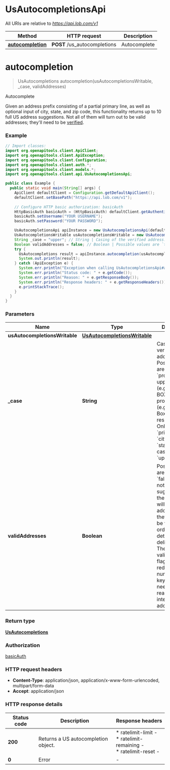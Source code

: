 # UsAutocompletionsApi

All URIs are relative to *https://api.lob.com/v1*

| Method | HTTP request | Description |
|------------- | ------------- | -------------|
| [**autocompletion**](UsAutocompletionsApi.md#autocompletion) | **POST** /us_autocompletions | Autocomplete |


<a id="autocompletion"></a>
# **autocompletion**
> UsAutocompletions autocompletion(usAutocompletionsWritable, _case, validAddresses)

Autocomplete

Given an address prefix consisting of a partial primary line, as well as optional input of city, state, and zip code, this functionality returns up to 10 full US address suggestions. Not all of them will turn out to be valid addresses; they&#39;ll need to be [verified](#operation/verification_us).

### Example
```java
// Import classes:
import org.openapitools.client.ApiClient;
import org.openapitools.client.ApiException;
import org.openapitools.client.Configuration;
import org.openapitools.client.auth.*;
import org.openapitools.client.models.*;
import org.openapitools.client.api.UsAutocompletionsApi;

public class Example {
  public static void main(String[] args) {
    ApiClient defaultClient = Configuration.getDefaultApiClient();
    defaultClient.setBasePath("https://api.lob.com/v1");
    
    // Configure HTTP basic authorization: basicAuth
    HttpBasicAuth basicAuth = (HttpBasicAuth) defaultClient.getAuthentication("basicAuth");
    basicAuth.setUsername("YOUR USERNAME");
    basicAuth.setPassword("YOUR PASSWORD");

    UsAutocompletionsApi apiInstance = new UsAutocompletionsApi(defaultClient);
    UsAutocompletionsWritable usAutocompletionsWritable = new UsAutocompletionsWritable(); // UsAutocompletionsWritable | 
    String _case = "upper"; // String | Casing of the verified address. Possible values are `upper` and `proper` for uppercased (e.g. \"PO BOX\") and proper-cased (e.g. \"PO Box\"), respectively. Only affects `primary_line`, `city`, and `state`. Default casing is `upper`.
    Boolean validAddresses = false; // Boolean | Possible values are `true` and `false`. If false, not all of the suggestions in the response will be valid addresses; they'll need to be verified in order to determine the deliverability. The valid_addresses flag will greatly reduce the number of keystrokes needed before reaching an intended address.
    try {
      UsAutocompletions result = apiInstance.autocompletion(usAutocompletionsWritable, _case, validAddresses);
      System.out.println(result);
    } catch (ApiException e) {
      System.err.println("Exception when calling UsAutocompletionsApi#autocompletion");
      System.err.println("Status code: " + e.getCode());
      System.err.println("Reason: " + e.getResponseBody());
      System.err.println("Response headers: " + e.getResponseHeaders());
      e.printStackTrace();
    }
  }
}
```

### Parameters

| Name | Type | Description  | Notes |
|------------- | ------------- | ------------- | -------------|
| **usAutocompletionsWritable** | [**UsAutocompletionsWritable**](UsAutocompletionsWritable.md)|  | |
| **_case** | **String**| Casing of the verified address. Possible values are &#x60;upper&#x60; and &#x60;proper&#x60; for uppercased (e.g. \&quot;PO BOX\&quot;) and proper-cased (e.g. \&quot;PO Box\&quot;), respectively. Only affects &#x60;primary_line&#x60;, &#x60;city&#x60;, and &#x60;state&#x60;. Default casing is &#x60;upper&#x60;. | [optional] [default to upper] [enum: upper, proper] |
| **validAddresses** | **Boolean**| Possible values are &#x60;true&#x60; and &#x60;false&#x60;. If false, not all of the suggestions in the response will be valid addresses; they&#39;ll need to be verified in order to determine the deliverability. The valid_addresses flag will greatly reduce the number of keystrokes needed before reaching an intended address. | [optional] [default to false] |

### Return type

[**UsAutocompletions**](UsAutocompletions.md)

### Authorization

[basicAuth](../README.md#basicAuth)

### HTTP request headers

 - **Content-Type**: application/json, application/x-www-form-urlencoded, multipart/form-data
 - **Accept**: application/json

### HTTP response details
| Status code | Description | Response headers |
|-------------|-------------|------------------|
| **200** | Returns a US autocompletion object. |  * ratelimit-limit -  <br>  * ratelimit-remaining -  <br>  * ratelimit-reset -  <br>  |
| **0** | Error |  -  |

